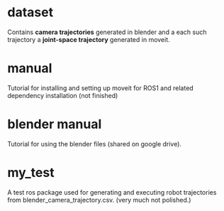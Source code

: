 # dataset
Contains **camera trajectories** generated in blender and a each such trajectory a **joint-space trajectory** generated in moveit.

# manual
Tutorial for installing and setting up moveit for ROS1 and related dependency installation (not finished)

# blender manual
Tutorial for using the blender files (shared on google drive).

# my_test
A test ros package used for generating and executing robot trajectories from blender_camera_trajectory.csv.
(very much not polished.)